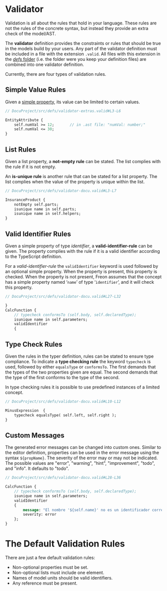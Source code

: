 # Validator

Validation is all about the rules that hold in your language. These rules are not the rules
of the concrete syntax, but instead they provide an extra check of the model/AST.

The **validator** definition provides the constraints or rules that should be true in the models build by your users. 
Any part of the validator
definition must be included in a file with the extension `.valid`. All files with this extension in the [_defs_ folder](/Documentation/Overview/Getting_Started#template-project-startup-3)
(i.e. the folder were you keep your definition files) are combined into one validator definition.

Currently, there are four types of validation rules.

## Simple Value Rules

Given a [simple property](/Documentation/Creating_the_Metamodel/Defining_Properties#simple-properties-2), 
its value can be limited to certain values.

```proto
// DocuProject/src/defs/validator-extras.valid#L3-L6

EntityAttribute {
    self.numVal >= 12;       // in .ast file: "numVal: number;"
    self.numVal <= 30;
}
```

## List Rules

Given a list property, a **not-empty rule** can be stated. The list complies with the rule if it is not empty.

An **is-unique rule** is another rule that can be stated for a list property. The list
complies when the value of the property is unique within the list.

```proto
// DocuProject/src/defs/validator-docu.valid#L3-L7

InsuranceProduct {
    notEmpty self.parts;
    isunique name in self.parts;
    isunique name in self.helpers;
}
```

## Valid Identifier Rules

Given a simple property of type _identifier_, a **valid-identifier-rule** can be given. The property complies with the
rule if it is a valid identifier according to the TypeScript definition.

For a _valid-identifier-rule_ the `validIdentifier` keyword is used followed by an optional simple property. When the
property is present, this property is checked. When the property is not present, Freon assumes that the
concept has a simple property named ‘`name`’ of type ‘`identifier`’, and it will check this property.

```proto
// DocuProject/src/defs/validator-docu.valid#L27-L32

}
CalcFunction {
    // typecheck conformsTo (self.body, self.declaredType);
    isunique name in self.parameters;
    validIdentifier
    {
```

## Type Check Rules

Given the rules in the typer definition, rules can be stated to ensure type compliance.
To indicate a **type checking rule** the keyword `typecheck` is used, followed by either `equalsType` or `conformsTo`.
The first demands that the types of the two properties given are equal. The second demands that the type of the first
conforms to the type of the second.

In type checking rules it is possible to use predefined instances of a limited concept.

```proto
// DocuProject/src/defs/validator-docu.valid#L10-L12

MinusExpression  {
    typecheck equalsType( self.left, self.right );
}
```

## Custom Messages

The generated error messages can be changed into custom ones. Similar to the editor definition,
properties can be used in the error message using the syntax `${propName}`.
The severity of the error may or may not be indicated. The possible values are "error", "warning", 
"hint", "improvement", "todo", and "info". It defaults to "todo".

```proto
// DocuProject/src/defs/validator-docu.valid#L28-L36

CalcFunction {
    // typecheck conformsTo (self.body, self.declaredType);
    isunique name in self.parameters;
    validIdentifier
    {
        message: "El nombre '${self.name}' no es un identificador correcto.",
        severity: error
    };
}
```

# The Default Validation Rules

There are just a few default validation rules:

- Non-optional properties must be set.
- Non-optional lists must include one element.
- Names of model units should be valid identifiers.
- Any reference must be present.
